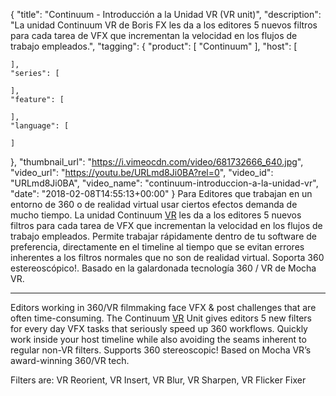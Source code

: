 {
  "title": "Continuum - Introducción a la Unidad VR (VR unit)",
  "description": "La unidad Continuum VR de Boris FX les da a los editores 5 nuevos filtros para cada tarea de VFX que incrementan la velocidad en los flujos de trabajo empleados.",
  "tagging": {
    "product": [
      "Continuum"
    ],
    "host": [

    ],
    "series": [

    ],
    "feature": [

    ],
    "language": [

    ]
  },
  "thumbnail_url": "https://i.vimeocdn.com/video/681732666_640.jpg",
  "video_url": "https://youtu.be/URLmd8Ji0BA?rel=0",
  "video_id": "URLmd8Ji0BA",
  "video_name": "continuum-introduccion-a-la-unidad-vr",
  "date": "2018-02-08T14:55:13+00:00"
}
Para Editores que trabajan en un entorno de 360 o de realidad virtual usar ciertos efectos demanda de mucho tiempo. La unidad Continuum [VR](/products/continuum-units/continuum-vr/) les da a los editores 5 nuevos filtros para cada tarea de VFX que incrementan la velocidad en los flujos de trabajo empleados. Permite trabajar rápidamente dentro de tu software de preferencia, directamente en el timeline al tiempo que se evitan errores inherentes a los filtros normales que no son de realidad virtual. Soporta 360 estereoscópico!. Basado en la galardonada tecnología 360 / VR de Mocha VR.

---

Editors working in 360/VR filmmaking face VFX & post challenges that are often time-consuming. The Continuum [VR](/products/continuum-units/continuum-vr/) Unit gives editors 5 new filters for every day VFX tasks that seriously speed up 360 workflows. Quickly work inside your host timeline while also avoiding the seams inherent to regular non-VR filters. Supports 360 stereoscopic! Based on Mocha VR’s award-winning 360/VR tech.  
  
Filters are: VR Reorient, VR Insert, VR Blur, VR Sharpen, VR Flicker Fixer
